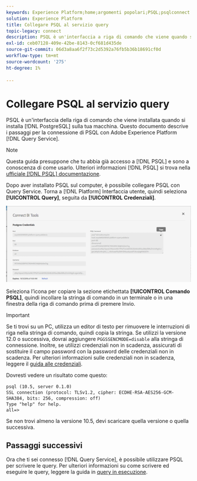 ```yaml
---
keywords: Experience Platform;home;argomenti popolari;PSQL;psqlconnect a query service;Query service;query service;
solution: Experience Platform
title: Collegare PSQL al servizio query
topic-legacy: connect
description: PSQL è un'interfaccia a riga di comando che viene quando si installa PostgreSQL sul computer. È possibile installarlo seguendo queste istruzioni.
exl-id: ceb07128-409e-42be-8143-0cf681d435de
source-git-commit: 06d3a8aa6f2f73c2d5392a76fb5b36b18691cf0d
workflow-type: tm+mt
source-wordcount: '275'
ht-degree: 1%

---
```


# Collegare PSQL al servizio query

PSQL è un&#39;interfaccia della riga di comando che viene installata quando si installa [!DNL PostgreSQL] sulla tua macchina. Questo documento descrive i passaggi per la connessione di PSQL con Adobe Experience Platform [!DNL Query Service].

>[!NOTE]
>
> Questa guida presuppone che tu abbia già accesso a [!DNL PSQL] e sono a conoscenza di come usarlo. Ulteriori informazioni [!DNL PSQL] si trova nella [ufficiale [!DNL PSQL] documentazione](https://www.postgresql.org/docs/current/app-psql.html).

Dopo aver installato PSQL sul computer, è possibile collegare PSQL con Query Service. Torna a [!DNL Platform] Interfaccia utente, quindi seleziona **[!UICONTROL Query]**, seguita da **[!UICONTROL Credenziali]**.

![Immagine](../images/clients/psql/connect-bi.png)

Seleziona l’icona per copiare la sezione etichettata **[!UICONTROL Comando PSQL]**, quindi incollare la stringa di comando in un terminale o in una finestra della riga di comando prima di premere Invio.

>[!IMPORTANT]
>
>Se ti trovi su un PC, utilizza un editor di testo per rimuovere le interruzioni di riga nella stringa di comando, quindi copia la stringa. Se utilizzi la versione 12.0 o successiva, dovrai aggiungere `PGGSSENCMODE=disable` alla stringa di connessione. Inoltre, se utilizzi credenziali non in scadenza, assicurati di sostituire il campo password con la password delle credenziali non in scadenza. Per ulteriori informazioni sulle credenziali non in scadenza, leggere il [guida alle credenziali](../ui/credentials.md).

Dovresti vedere un risultato come questo:

```shell
psql (10.5, server 0.1.0)
SSL connection (protocol: TLSv1.2, cipher: ECDHE-RSA-AES256-GCM-SHA384, bits: 256, compression: off)
Type "help" for help.
all=>
```

Se non trovi almeno la versione 10.5, devi scaricare quella versione o quella successiva.

## Passaggi successivi

Ora che ti sei connesso [!DNL Query Service], è possibile utilizzare PSQL per scrivere le query. Per ulteriori informazioni su come scrivere ed eseguire le query, leggere la guida in [query in esecuzione](../best-practices/writing-queries.md).
